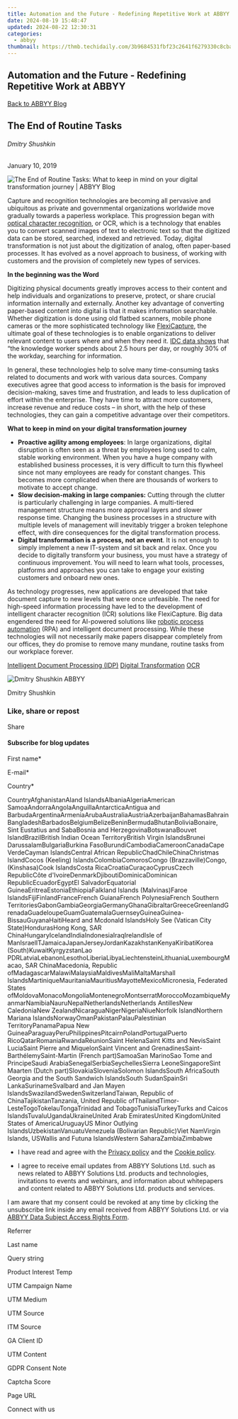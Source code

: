 ```yaml
---
title: Automation and the Future - Redefining Repetitive Work at ABBYY
date: 2024-08-19 15:48:47
updated: 2024-08-22 12:30:31
categories:
  - abbyy
thumbnail: https://thmb.techidaily.com/3b9684531fbf23c2641f6279330c8cba0c78b446e63ca3e1151548a8f471104b.jpg
---
```


## Automation and the Future - Redefining Repetitive Work at ABBYY

[Back to ABBYY Blog](https://tools.techidaily.com/abbyy/products/)

## The End of Routine Tasks

###### Dmitry Shushkin

January 10, 2019

![The End of Routine Tasks: What to keep in mind on your digital transformation journey | ABBYY Blog](https://static2.abbyy.com/abbyycommedia/25328/9972e_blog_the-end-of-routine-tasks_blog_934x400.png) 

Capture and recognition technologies are becoming all pervasive and ubiquitous as private and governmental organizations worldwide move gradually towards a paperless workplace. This progression began with [optical character recognition](https://tools.techidaily.com/abbyy/products/), or OCR, which is a technology that enables you to convert scanned images of text to electronic text so that the digitized data can be stored, searched, indexed and retrieved. Today, digital transformation is not just about the digitization of analog, often paper-based processes. It has evolved as a novel approach to business, of working with customers and the provision of completely new types of services.

**In the beginning was the Word**

Digitizing physical documents greatly improves access to their content and help individuals and organizations to preserve, protect, or share crucial information internally and externally. Another key advantage of converting paper-based content into digital is that it makes information searchable. Whether digitization is done using old flatbed scanners, mobile phone cameras or the more sophisticated technology like [FlexiCapture](https://tools.techidaily.com/abbyy/products/), the ultimate goal of these technologies is to enable organizations to deliver relevant content to users where and when they need it. [IDC data shows](https://www.armedia.com/blog/federated-search-the-importance-of-being-able-to-find-information/) that “the knowledge worker spends about 2.5 hours per day, or roughly 30% of the workday, searching for information.

In general, these technologies help to solve many time-consuming tasks related to documents and work with various data sources. Company executives agree that good access to information is the basis for improved decision-making, saves time and frustration, and leads to less duplication of effort within the enterprise. They have time to attract more customers, increase revenue and reduce costs – in short, with the help of these technologies, they can gain a competitive advantage over their competitors.

**What to keep in mind on your digital transformation journey**

* **Proactive agility among employees**: In large organizations, digital disruption is often seen as a threat by employees long used to calm, stable working environment. When you have a huge company with established business processes, it is very difficult to turn this flywheel since not many employees are ready for constant changes. This becomes more complicated when there are thousands of workers to motivate to accept change.
* **Slow decision-making in large companies:** Cutting through the clutter is particularly challenging in large companies. A multi-tiered management structure means more approval layers and slower response time. Changing the business processes in a structure with multiple levels of management will inevitably trigger a broken telephone effect, with dire consequences for the digital transformation process.
* **Digital transformation is a process,** **not an event**. It is not enough to simply implement a new IT-system and sit back and relax. Once you decide to digitally transform your business, you must have a strategy of continuous improvement. You will need to learn what tools, processes, platforms and approaches you can take to engage your existing customers and onboard new ones.

As technology progresses, new applications are developed that take document capture to new levels that were once unfeasible. The need for high-speed information processing have led to the development of intelligent character recognition (ICR) solutions like FlexiCapture. Big data engendered the need for AI-powered solutions like [robotic process automation](https://abbyy.com/blog/smarter-robots-handle-the-unstructured-content/) (RPA) and intelligent document processing. While these technologies will not necessarily make papers disappear completely from our offices, they do promise to remove many mundane, routine tasks from our workplace forever.

[Intelligent Document Processing (IDP)](https://www.abbyy.com/blog/intelligent-document-processing-idp/ "Intelligent Document Processing (IDP)") [Digital Transformation](https://tools.techidaily.com/abbyy/products/) [OCR](https://tools.techidaily.com/abbyy/products/) 

![Dmitry Shushkin ABBYY](https://static1.abbyy.com/abbyycommedia/25703/dmitryshushkin-99x99.png)

Dmitry Shushkin

### Like, share or repost

Share 

#### Subscribe for blog updates

First name\*

E-mail\*

Сountry\*

СountryAfghanistanAland IslandsAlbaniaAlgeriaAmerican SamoaAndorraAngolaAnguillaAntarcticaAntigua and BarbudaArgentinaArmeniaArubaAustraliaAustriaAzerbaijanBahamasBahrainBangladeshBarbadosBelgiumBelizeBeninBermudaBhutanBoliviaBonaire, Sint Eustatius and SabaBosnia and HerzegovinaBotswanaBouvet IslandBrazilBritish Indian Ocean TerritoryBritish Virgin IslandsBrunei DarussalamBulgariaBurkina FasoBurundiCambodiaCameroonCanadaCape VerdeCayman IslandsCentral African RepublicChadChileChinaChristmas IslandCocos (Keeling) IslandsColombiaComorosCongo (Brazzaville)Congo, (Kinshasa)Cook IslandsCosta RicaCroatiaCuraçaoCyprusCzech RepublicCôte d'IvoireDenmarkDjiboutiDominicaDominican RepublicEcuadorEgyptEl SalvadorEquatorial GuineaEritreaEstoniaEthiopiaFalkland Islands (Malvinas)Faroe IslandsFijiFinlandFranceFrench GuianaFrench PolynesiaFrench Southern TerritoriesGabonGambiaGeorgiaGermanyGhanaGibraltarGreeceGreenlandGrenadaGuadeloupeGuamGuatemalaGuernseyGuineaGuinea-BissauGuyanaHaitiHeard and Mcdonald IslandsHoly See (Vatican City State)HondurasHong Kong, SAR ChinaHungaryIcelandIndiaIndonesiaIraqIrelandIsle of ManIsraelITJamaicaJapanJerseyJordanKazakhstanKenyaKiribatiKorea (South)KuwaitKyrgyzstanLao PDRLatviaLebanonLesothoLiberiaLibyaLiechtensteinLithuaniaLuxembourgMacao, SAR ChinaMacedonia, Republic ofMadagascarMalawiMalaysiaMaldivesMaliMaltaMarshall IslandsMartiniqueMauritaniaMauritiusMayotteMexicoMicronesia, Federated States ofMoldovaMonacoMongoliaMontenegroMontserratMoroccoMozambiqueMyanmarNamibiaNauruNepalNetherlandsNetherlands AntillesNew CaledoniaNew ZealandNicaraguaNigerNigeriaNiueNorfolk IslandNorthern Mariana IslandsNorwayOmanPakistanPalauPalestinian TerritoryPanamaPapua New GuineaParaguayPeruPhilippinesPitcairnPolandPortugalPuerto RicoQatarRomaniaRwandaRéunionSaint HelenaSaint Kitts and NevisSaint LuciaSaint Pierre and MiquelonSaint Vincent and GrenadinesSaint-BarthélemySaint-Martin (French part)SamoaSan MarinoSao Tome and PrincipeSaudi ArabiaSenegalSerbiaSeychellesSierra LeoneSingaporeSint Maarten (Dutch part)SlovakiaSloveniaSolomon IslandsSouth AfricaSouth Georgia and the South Sandwich IslandsSouth SudanSpainSri LankaSurinameSvalbard and Jan Mayen IslandsSwazilandSwedenSwitzerlandTaiwan, Republic of ChinaTajikistanTanzania, United Republic ofThailandTimor-LesteTogoTokelauTongaTrinidad and TobagoTunisiaTurkeyTurks and Caicos IslandsTuvaluUgandaUkraineUnited Arab EmiratesUnited KingdomUnited States of AmericaUruguayUS Minor Outlying IslandsUzbekistanVanuatuVenezuela (Bolivarian Republic)Viet NamVirgin Islands, USWallis and Futuna IslandsWestern SaharaZambiaZimbabwe

* I have read and agree with the [Privacy policy](https://tools.techidaily.com/abbyy/products/) and the [Cookie policy](https://tools.techidaily.com/abbyy/products/).

* I agree to receive email updates from ABBYY Solutions Ltd. such as news related to ABBYY Solutions Ltd. products and technologies, invitations to events and webinars, and information about whitepapers and content related to ABBYY Solutions Ltd. products and services.  
    
I am aware that my consent could be revoked at any time by clicking the unsubscribe link inside any email received from ABBYY Solutions Ltd. or via [ABBYY Data Subject Access Rights Form](https://tools.techidaily.com/abbyy/products/).

Referrer

Last name

Query string

Product Interest Temp

UTM Campaign Name

UTM Medium

UTM Source

ITM Source

GA Client ID

UTM Content

GDPR Consent Note

Captcha Score

Page URL

Connect with us

<ins class="adsbygoogle"
     style="display:block"
     data-ad-format="autorelaxed"
     data-ad-client="ca-pub-7571918770474297"
     data-ad-slot="1223367746"></ins>



<ins class="adsbygoogle"
     style="display:block"
     data-ad-client="ca-pub-7571918770474297"
     data-ad-slot="8358498916"
     data-ad-format="auto"
     data-full-width-responsive="true"></ins>
